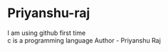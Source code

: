 # Priyanshu-raj
I am using github first time <br>
c is a programming language
Author - Priyanshu Raj 